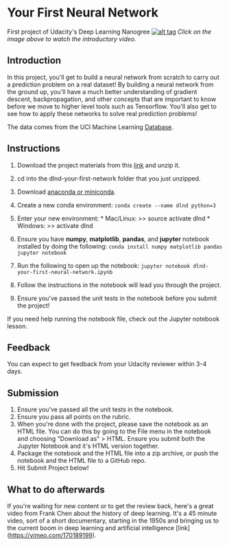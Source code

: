 # Your First Neural Network
First project of Udacity's Deep Learning Nanogree
[![alt tag](https://d17h27t6h515a5.cloudfront.net/topher/2017/January/588bccf2_project-page-dark-overlay/project-page-dark-overlay.jpg)](https://www.youtube.com/watch?time_continue=8&v=dOwEDeJp8yw)
*Click on the image above to watch the introductory video.*

## Introduction
In this project, you'll get to build a neural network from scratch to carry out a prediction problem on a real dataset! By building a neural network from the ground up, you'll have a much better understanding of gradient descent, backpropagation, and other concepts that are important to know before we move to higher level tools such as Tensorflow. You'll also get to see how to apply these networks to solve real prediction problems!

The data comes from the UCI Machine Learning [Database](https://archive.ics.uci.edu/ml/datasets/Bike+Sharing+Dataset).

## Instructions
  1. Download the project materials from this [link](https://d17h27t6h515a5.cloudfront.net/topher/2017/January/588d28a7_dlnd-your-first-network/dlnd-your-first-network.zip) and unzip it.
  2. cd into the dlnd-your-first-network folder that you just unzipped.
  3. Download [anaconda or miniconda](https://www.continuum.io/downloads).
  4. Create a new conda environment:
    ```
    conda create --name dlnd python=3
    ```
  5. Enter your new environment:
    * Mac/Linux: >> source activate dlnd
    * Windows: >> activate dlnd
  
  6. Ensure you have **numpy**, **matplotlib**, **pandas**, and **jupyter** notebook installed by doing the following:
    ```
    conda install numpy matplotlib pandas jupyter notebook
    ```
  7. Run the following to open up the notebook:
    ```
    jupyter notebook dlnd-your-first-neural-network.ipynb
    ```
  8. Follow the instructions in the notebook will lead you through the project.
  9. Ensure you've passed the unit tests in the notebook before you submit the project!
  
  If you need help running the notebook file, check out the Jupyter notebook lesson.
  
## Feedback
You can expect to get feedback from your Udacity reviewer within 3-4 days.
  
## Submission
1. Ensure you've passed all the unit tests in the notebook.
2. Ensure you pass all points on the rubric.
3. When you're done with the project, please save the notebook as an HTML file. You can do this by going to the File menu in     the notebook and choosing "Download as" > HTML. Ensure you submit both the Jupyter Notebook and it's HTML version together.
4. Package the notebook and the HTML file into a zip archive, or push the notebook and the HTML file to a GitHub repo.
5. Hit Submit Project below!
    
## What to do afterwards
If you're waiting for new content or to get the review back, here's a great video from Frank Chen about the history of deep learning. It's a 45 minute video, sort of a short documentary, starting in the 1950s and bringing us to the current boom in deep learning and artificial intelligence [link] (https://vimeo.com/170189199).

